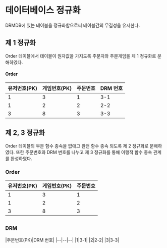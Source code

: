 # 데이터베이스 정규화
DRMDB에 있는 테이블을 정규화함으로써 테이블간의 무결성을 유지한다.
## 제 1 정규화
Order 테이블에서 테이블이 원자값을 가지도록 주문자와 주문게임을 제 1 정규화로 분해하였다.
#### Order
|유저번호(PK)|게임번호(PK)|주문번호|DRM 번호|
|--|--|--|--|
|1|3|1|3-1|
|1|2|2|2-2|
|3|8|3|3-3|

## 제 2, 3 정규화
Order 테이블의 부분 함수 종속을 없애고 완전 함수 종속 되도록 제 2 정규화로 분해하였다. 또한 주문번호와 DRM 번호를 나누고 제 3 정규화를 통해 이행적 함수 종속 관계를 완성하였다. 

### Order 
|유저번호(PK)|게임번호(PK)|주문번호|
|--|--|--|
|1|3|1|
|1|2|2|
|3|8|3|
## 
### DRM
|주문번호(PK)|DRM 번호|
|--|--|--|
|1|3-1|
|2|2-2|
|3|3-3|

